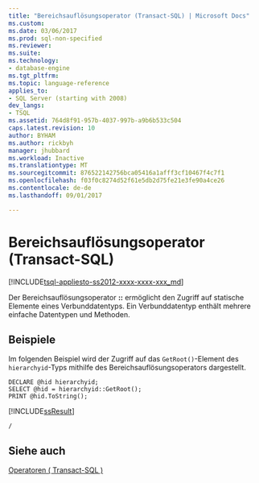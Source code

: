 ```yaml
---
title: "Bereichsauflösungsoperator (Transact-SQL) | Microsoft Docs"
ms.custom: 
ms.date: 03/06/2017
ms.prod: sql-non-specified
ms.reviewer: 
ms.suite: 
ms.technology:
- database-engine
ms.tgt_pltfrm: 
ms.topic: language-reference
applies_to:
- SQL Server (starting with 2008)
dev_langs:
- TSQL
ms.assetid: 764d8f91-957b-4037-997b-a9b6b533c504
caps.latest.revision: 10
author: BYHAM
ms.author: rickbyh
manager: jhubbard
ms.workload: Inactive
ms.translationtype: MT
ms.sourcegitcommit: 876522142756bca05416a1afff3cf10467f4c7f1
ms.openlocfilehash: f03f0c8274d52f61e5db2d75fe21e3fe90a4ce26
ms.contentlocale: de-de
ms.lasthandoff: 09/01/2017

---
```

# <a name="scope-resolution-operator-transact-sql"></a>Bereichsauflösungsoperator (Transact-SQL)
[!INCLUDE[tsql-appliesto-ss2012-xxxx-xxxx-xxx_md](../../includes/tsql-appliesto-ss2012-xxxx-xxxx-xxx-md.md)]

  Der Bereichsauflösungsoperator **::** ermöglicht den Zugriff auf statische Elemente eines Verbunddatentyps. Ein Verbunddatentyp enthält mehrere einfache Datentypen und Methoden.  
  
## <a name="examples"></a>Beispiele  
 Im folgenden Beispiel wird der Zugriff auf das `GetRoot()`-Element des `hierarchyid`-Typs mithilfe des Bereichsauflösungsoperators dargestellt.  
  
```  
DECLARE @hid hierarchyid;  
SELECT @hid = hierarchyid::GetRoot();  
PRINT @hid.ToString();  
```  
  
 [!INCLUDE[ssResult](../../includes/ssresult-md.md)]  
  
 `/`  
  
## <a name="see-also"></a>Siehe auch  
 [Operatoren &#40; Transact-SQL &#41;](../../t-sql/language-elements/operators-transact-sql.md)  
  
  

